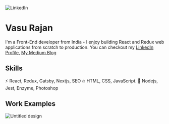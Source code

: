 ![LinkedIn](https://user-images.githubusercontent.com/63305945/101705548-26d24600-3aad-11eb-96ba-a53161c82915.png)

# Vasu Rajan
I'm a Front-End developer from India - I enjoy building React and Redux web applications from scratch to production.
You can checkout my [LinkedIn Profile](https://www.linkedin.com/in/vasu-rajan-295b5a12b), [My Medium Blog](https://vasurajan.medium.com) 

## Skills
⚡ React, Redux, Gatsby, Nextjs, SEO 
🔥 HTML, CSS, JavaScript.
🔰 Nodejs, Jest, Enzyme, Photoshop

## Work Examples
![Untitled design](https://user-images.githubusercontent.com/63305945/101988472-d2eb7b00-3cbf-11eb-8330-79db936876f3.png)

